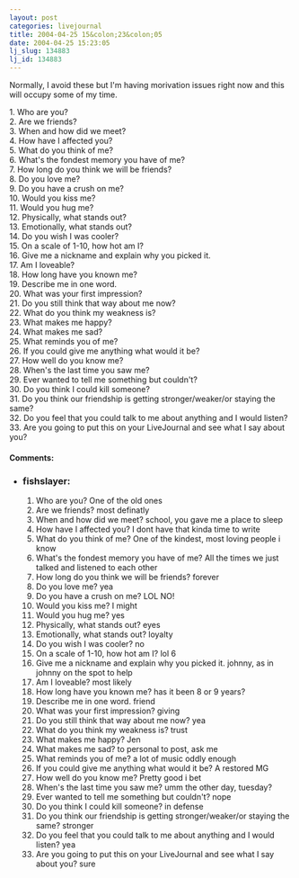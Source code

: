 ```yaml
---
layout: post
categories: livejournal
title: 2004-04-25 15&colon;23&colon;05
date: 2004-04-25 15:23:05
lj_slug: 134883
lj_id: 134883
---
```

Normally, I avoid these but I'm having morivation issues right now and this will occupy some of my time.  



1\. Who are you?  
2\. Are we friends?  
3\. When and how did we meet?  
4\. How have I affected you?  
5\. What do you think of me?  
6\. What's the fondest memory you have of me?  
7\. How long do you think we will be friends?  
8\. Do you love me?  
9\. Do you have a crush on me?  
10\. Would you kiss me?  
11\. Would you hug me?  
12\. Physically, what stands out?  
13\. Emotionally, what stands out?  
14\. Do you wish I was cooler?  
15\. On a scale of 1-10, how hot am I?  
16\. Give me a nickname and explain why you picked it.  
17\. Am I loveable?  
18\. How long have you known me?  
19\. Describe me in one word.  
20\. What was your first impression?  
21\. Do you still think that way about me now?  
22\. What do you think my weakness is?  
23\. What makes me happy?  
24\. What makes me sad?  
25\. What reminds you of me?  
26\. If you could give me anything what would it be?  
27\. How well do you know me?  
28\. When's the last time you saw me?  
29\. Ever wanted to tell me something but couldn't?  
30\. Do you think I could kill someone?  
31\. Do you think our friendship is getting stronger/weaker/or staying the same?  
32\. Do you feel that you could talk to me about anything and I would listen?  
33\. Are you going to put this on your LiveJournal and see what I say about you?


<div id="comments"><h4>Comments:</h4><div class="lj-comments"><ul>
<li><h3>fishslayer: </h3>
<a id="comment-209"></a>
<ol>
<li>Who are you?  One of the old ones<br></li>
<li>Are we friends?  most definatly<br></li>
<li>When and how did we meet?  school, you gave me a place to sleep<br></li>
<li>How have I affected you?  I dont have that kinda time to write <br></li>
<li>What do you think of me?  One of the kindest, most loving people i know<br></li>
<li>What's the fondest memory you have of me?  All the times we just talked and listened to each other<br></li>
<li>How long do you think we will be friends? forever<br></li>
<li>Do you love me? yea<br></li>
<li>Do you have a crush on me? LOL NO!<br></li>
<li>Would you kiss me? I might<br></li>
<li>Would you hug me? yes<br></li>
<li>Physically, what stands out? eyes<br></li>
<li>Emotionally, what stands out? loyalty<br></li>
<li>Do you wish I was cooler? no<br></li>
<li>On a scale of 1-10, how hot am I?  lol 6<br></li>
<li>Give me a nickname and explain why you picked it.  johnny, as in johnny on the spot to help<br></li>
<li>Am I loveable?  most likely<br></li>
<li>How long have you known me?  has it been 8 or 9 years?<br></li>
<li>Describe me in one word.  friend<br></li>
<li>What was your first impression?  giving<br></li>
<li>Do you still think that way about me now?  yea<br></li>
<li>What do you think my weakness is?  trust<br></li>
<li>What makes me happy?  Jen<br></li>
<li>What makes me sad? to personal to post, ask me<br></li>
<li>What reminds you of me?  a lot of music oddly enough<br></li>
<li>If you could give me anything what would it be?  A restored MG<br></li>
<li>How well do you know me?  Pretty good i bet<br></li>
<li>When's the last time you saw me?  umm the other day, tuesday?<br></li>
<li>Ever wanted to tell me something but couldn't?  nope<br></li>
<li>Do you think I could kill someone?  in defense<br></li>
<li>Do you think our friendship is getting stronger/weaker/or staying the same?  stronger<br></li>
<li>Do you feel that you could talk to me about anything and I would listen?  yea<br></li>
<li>Are you going to put this on your LiveJournal and see what I say about you?  sure</li>
</ol>
</li>
</ul></div></div>
